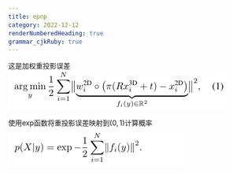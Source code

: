```yaml
---
title: epnp
category: 2022-12-12
renderNumberedHeading: true
grammar_cjkRuby: true
---
```


这是加权重投影误差
![enter description here](./images/1670825728757.png)

使用exp函数将重投影误差映射到$(0,1)$计算概率
![enter description here](./images/1670825774976.png)

